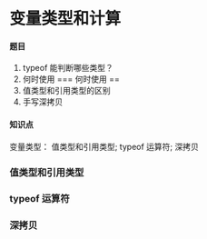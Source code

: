 # 变量类型和计算

#### 题目

1. typeof 能判断哪些类型？
2. 何时使用 === 何时使用 ==
3. 值类型和引用类型的区别
4. 手写深拷贝

#### 知识点

变量类型： 值类型和引用类型; typeof 运算符; 深拷贝

### 值类型和引用类型

### typeof 运算符

### 深拷贝
